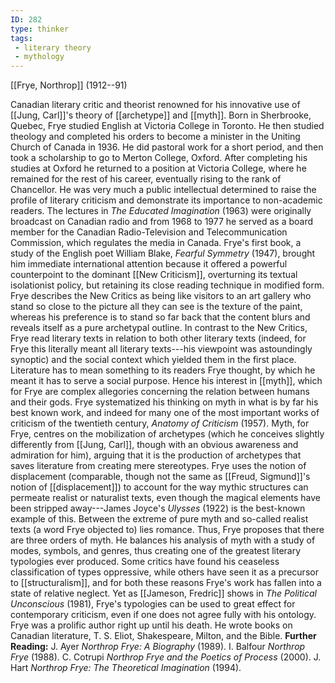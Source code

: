 ```yaml
---
ID: 282
type: thinker
tags: 
 - literary theory
 - mythology
---
```


[[Frye, Northrop]] 
(1912--91)


Canadian literary critic and theorist renowned for his innovative use of
[[Jung, Carl]]'s theory of
[[archetype]] and
[[myth]]. Born in Sherbrooke,
Quebec, Frye studied English at Victoria College in Toronto. He then
studied theology and completed his orders to become a minister in the
Uniting Church of Canada in 1936. He did pastoral work for a short
period, and then took a scholarship to go to Merton College, Oxford.
After completing his studies at Oxford he returned to a position at
Victoria College, where he remained for the rest of his career,
eventually rising to the rank of Chancellor. He was very much a public
intellectual determined to raise the profile of literary criticism and
demonstrate its importance to non-academic readers. The lectures in *The Educated Imagination* (1963) were originally broadcast on Canadian radio
and from 1968 to 1977 he served as a board member for the Canadian
Radio-Television and Telecommunication Commission, which regulates the
media in Canada.
Frye's first book, a study of the English poet William Blake, *Fearful Symmetry* (1947), brought him immediate international attention because
it offered a powerful counterpoint to the dominant [[New Criticism]], overturning its
textual isolationist policy, but retaining its close reading technique
in modified form. Frye describes the New Critics as being like visitors
to an art gallery who stand so close to the picture all they can see is
the texture of the paint, whereas his preference is to stand so far back
that the content blurs and reveals itself as a pure archetypal outline.
In contrast to the New Critics, Frye read literary texts in relation to
both other literary texts (indeed, for Frye this literally meant all
literary texts---his viewpoint was astoundingly synoptic) and the social
context which yielded them in the first place. Literature has to mean
something to its readers Frye thought, by which he meant it has to serve
a social purpose. Hence his interest in
[[myth]], which for Frye are
complex allegories concerning the relation between humans and their
gods. Frye systematized his thinking on myth in what is by far his best
known work, and indeed for many one of the most important works of
criticism of the twentieth century, *Anatomy of Criticism* (1957).
Myth, for Frye, centres on the mobilization of archetypes (which he
conceives slightly differently from [[Jung, Carl]], though with an
obvious awareness and admiration for him), arguing that it is the
production of archetypes that saves literature from creating mere
stereotypes. Frye uses the notion of displacement (comparable, though
not the same as [[Freud, Sigmund]]'s notion of
[[displacement]]) to account
for the way mythic structures can permeate realist or naturalist texts,
even though the magical elements have been stripped away---James Joyce's
*Ulysses* (1922) is the best-known example of this. Between the extreme
of pure myth and so-called realist texts (a word Frye objected to) lies
romance. Thus, Frye proposes that there are three orders of myth. He
balances his analysis of myth with a study of modes, symbols, and
genres, thus creating one of the greatest literary typologies ever
produced. Some critics have found his ceaseless classification of types
oppressive, while others have seen it as a precursor to
[[structuralism]], and for
both these reasons Frye's work has fallen into a state of relative
neglect. Yet as [[Jameson, Fredric]] shows in *The Political Unconscious* (1981), Frye's typologies can be used to great
effect for contemporary criticism, even if one does not agree fully with
his ontology.
Frye was a prolific author right up until his death. He wrote books on
Canadian literature, T. S. Eliot, Shakespeare, Milton, and the Bible.
**Further Reading:** J. Ayer *Northrop Frye: A Biography* (1989).
I. Balfour *Northrop Frye* (1988).
C. Cotrupi *Northrop Frye and the Poetics of Process* (2000).
J. Hart *Northrop Frye: The Theoretical Imagination* (1994).
